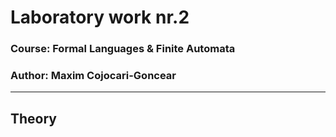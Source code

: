 # Laboratory work nr.2

### Course: Formal Languages & Finite Automata
### Author: Maxim Cojocari-Goncear

----

## Theory

